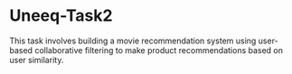 # Uneeq-Task2
This task involves building a movie recommendation system using user-based collaborative filtering to make product recommendations based on user similarity.
